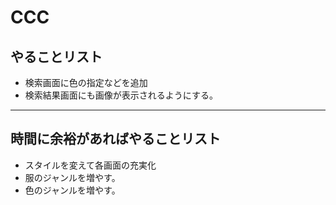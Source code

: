 # CCC

## やることリスト
* 検索画面に色の指定などを追加
* 検索結果画面にも画像が表示されるようにする。

---

## 時間に余裕があればやることリスト
* スタイルを変えて各画面の充実化
* 服のジャンルを増やす。
* 色のジャンルを増やす。
